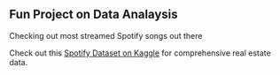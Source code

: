 ## Fun Project on Data Analaysis

Checking out most streamed Spotify songs out there

Check out this [Spotify Dataset on Kaggle](https://www.kaggle.com/datasets/asaniczka/top-spotify-songs-in-73-countries-daily-updated) for comprehensive real estate data.
